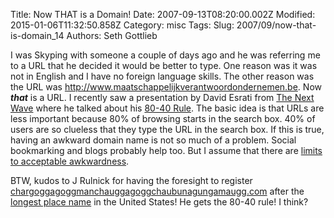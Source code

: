 Title: Now THAT is a Domain!
Date: 2007-09-13T08:20:00.002Z
Modified: 2015-01-06T11:32:50.858Z
Category: misc
Tags: 
Slug: 2007/09/now-that-is-domain_14
Authors: Seth Gottlieb

I was Skyping with someone a couple of days ago and he was referring me to a URL that he decided it would be better to type.  One reason was it was not in English and I have no foreign language skills.  The other reason was the URL was <http://www.maatschappelijkverantwoordondernemen.be>.  Now <span style="font-weight:bold;"><span style="font-style:italic;">that</span></span> is a URL.   I recently saw a presentation by David Esrati from [The Next Wave](http://www.thenextwave.biz) where he talked about his [80-40 Rule](http://www.thenextwave.biz/tnw/?p=333).  The basic idea is that URLs are less important because 80% of browsing starts in the search box.  40% of users are so clueless that they type the URL in the search box.  If this is true, having an awkward domain name is not so much of a problem.  Social bookmarking and blogs probably help too.  But I assume that there are [limits to acceptable awkwardness](http://www.onedegree.ca/2007/03/15/clownpenisfart-snl-proves-domains-matter).  
  
BTW, kudos to J Rulnick for having the foresight to register [chargoggagoggmanchauggagoggchaubunagungamaugg.com](http://ww.w.chargoggagoggmanchauggagoggchaubunagungamaugg.com) after the [longest place name](http://en.wikipedia.org/wiki/Lake_Chaubunagungamaug) in the United States!  He gets the 80-40 rule!  I think?
